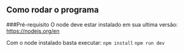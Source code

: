 ## Como rodar o programa
###Pré-requisito
O node deve estar instalado em sua ultima versão:
https://nodejs.org/en  

Com o node instalado basta executar:
`npm install`
`npm run dev`


